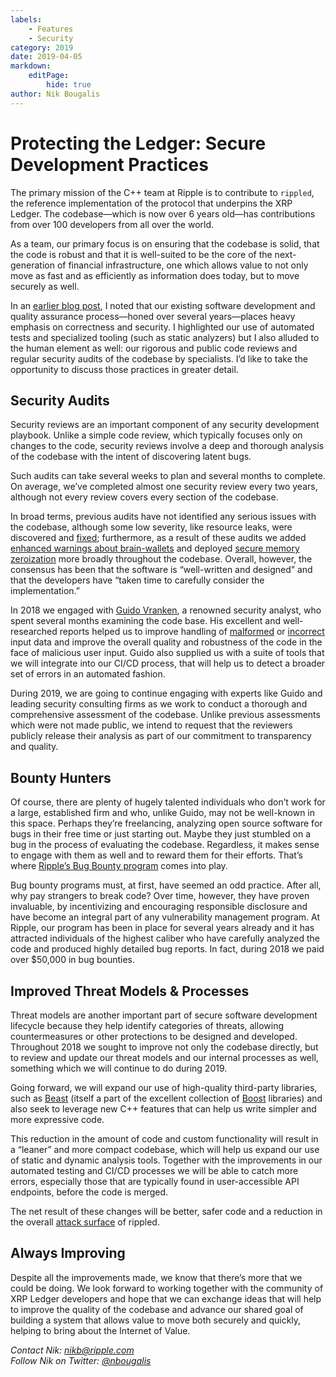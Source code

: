 ```yaml
---
labels:
    - Features
    - Security
category: 2019
date: 2019-04-05
markdown:
    editPage:
        hide: true
author: Nik Bougalis
---
```

# Protecting the Ledger: Secure Development Practices

The primary mission of the C++ team at Ripple is to contribute to `rippled`, the reference implementation of the protocol that underpins the XRP Ledger. The codebase—which is now over 6 years old—has contributions from over 100 developers from all over the world.

As a team, our primary focus is on ensuring that the codebase is solid, that the code is robust and that it is well-suited to be the core of the next-generation of financial infrastructure, one which allows value to not only move as fast and as efficiently as information does today, but to move securely as well.

In an [earlier blog post](https://developers.ripple.com/blog/2017/invariant-checking.html), I noted that our existing software development and quality assurance process—honed over several years—places heavy emphasis on correctness and security. I highlighted our use of automated tests and specialized tooling (such as static analyzers) but I also alluded to the human element as well: our rigorous and public code reviews and regular security audits of the codebase by specialists. I’d like to take the opportunity to discuss those practices in greater detail.

<!-- BREAK -->

## Security Audits

Security reviews are an important component of any security development playbook. Unlike a simple code review, which typically focuses only on changes to the code, security reviews involve a deep and thorough analysis of the codebase with the intent of discovering latent bugs.

Such audits can take several weeks to plan and several months to complete. On average, we’ve completed almost one security review every two years, although not every review covers every section of the codebase.

In broad terms, previous audits have not identified any serious issues with the codebase, although some low severity, like resource leaks, were discovered and [fixed](https://github.com/ripple/rippled/commit/b5dbd7942f8896367e65cbc8f58e9bfbce81d953); furthermore, as a result of these audits we added [enhanced warnings about brain-wallets](https://github.com/ripple/rippled/commit/ab8102f927e7db5fee19b453206249f446ab9c70) and deployed [secure memory zeroization](https://github.com/ripple/rippled/commit/39f91351046bdff30b153f8442b562a3abe0ac82) more broadly throughout the codebase. Overall, however, the consensus has been that the software is “well-written and designed” and that the developers have “taken time to carefully consider the implementation.”

In 2018 we engaged with [Guido Vranken](https://twitter.com/guidovranken), a renowned security analyst, who spent several months examining the code base. His excellent and well-researched reports helped us to improve handling of [malformed](https://github.com/ripple/rippled/commit/ea76103d5f522ae3ce4b27155e194faab99e379e) or [incorrect](https://github.com/ripple/rippled/commit/ba9ca1378e0c93c448ab7f73e3246959aaa67783) input data and improve the overall quality and robustness of the code in the face of malicious user input. Guido also supplied us with a suite of tools that we will integrate into our CI/CD process, that will help us to detect a broader set of errors in an automated fashion.

During 2019, we are going to continue engaging with experts like Guido and leading security consulting firms as we work to conduct a thorough and comprehensive assessment of the codebase. Unlike previous assessments which were not made public, we intend to request that the reviewers publicly release their analysis as part of our commitment to transparency and quality.

## Bounty Hunters

Of course, there are plenty of hugely talented individuals who don’t work for a large, established firm and who, unlike Guido, may not be well-known in this space. Perhaps they’re freelancing, analyzing open source software for bugs in their free time or just starting out. Maybe they just stumbled on a bug in the process of evaluating the codebase. Regardless, it makes sense to engage with them as well and to reward them for their efforts. That’s where [Ripple’s Bug Bounty program](https://ripple.com/bug-bounty/) comes into play.

Bug bounty programs must, at first, have seemed an odd practice. After all, why pay strangers to break code? Over time, however, they have proven invaluable, by incentivizing and encouraging responsible disclosure and have become an integral part of any vulnerability management program. At Ripple, our program has been in place for several years already and it has attracted individuals of the highest caliber who have carefully analyzed the code and produced highly detailed bug reports. In fact, during 2018 we paid over $50,000 in bug bounties.

## Improved Threat Models & Processes

Threat models are another important part of secure software development lifecycle because they help identify categories of threats, allowing countermeasures or other protections to be designed and developed. Throughout 2018 we sought to improve not only the codebase directly, but to review and update our threat models and our internal processes as well, something which we will continue to do during 2019.

Going forward, we will expand our use of high-quality third-party libraries, such as [Beast](https://www.boost.org/doc/libs/1_69_0/libs/beast/doc/html/beast/introduction.html) (itself a part of the excellent collection of [Boost](https://www.boost.org/) libraries) and also seek to leverage new C++ features that can help us write simpler and more expressive code.

This reduction in the amount of code and custom functionality will result in a “leaner” and more compact codebase, which will help us expand our use of static and dynamic analysis tools. Together with the improvements in our automated testing and CI/CD processes we will be able to catch more errors, especially those that are typically found in user-accessible API endpoints, before the code is merged.

The net result of these changes will be better, safer code and a reduction in the overall [attack surface](https://en.wikipedia.org/wiki/Attack_surface) of rippled.

## Always Improving

Despite all the improvements made, we know that there’s more that we could be doing. We look forward to working together with the community of XRP Ledger developers and hope that we can exchange ideas that will help to improve the quality of the codebase and advance our shared goal of building a system that allows value to move both securely and quickly, helping to bring about the Internet of Value.

_Contact Nik: <nikb@ripple.com>_ <br />
_Follow Nik on Twitter: [@nbougalis](https://twitter.com/nbougalis)_
